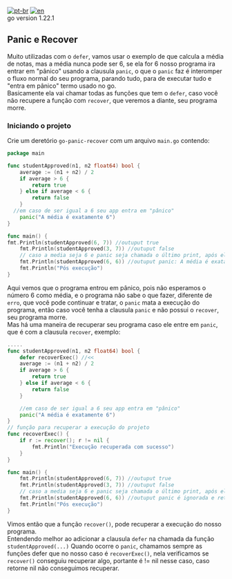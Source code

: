 [![pt-br](https://img.shields.io/badge/language-pt--br-green.svg)](https://github.com/kauemurakami/go-named-return-functions/blob/main/README.pt-br.md)
[![en](https://img.shields.io/badge/language-en-orange.svg)](https://github.com/kauemurakami/go-named-return-functions/blob/main/README.md)  
go version 1.22.1  

## Panic e Recover
Muito utilizadas com o ```defer```, vamos usar o exemplo de que calcula a média de notas, mas a média nunca pode ser 6, se ela for 6 nosso programa ira entrar em "pânico" usando a clausula ```panic```, o que o ```panic``` faz é interomper o fluxo normal do seu programa, parando tudo, para de executar tudo e "entra em pânico" termo usado no go.  
Basicamente ela vai chamar todas as funções que tem  o ```defer```, caso você não recupere a função com ```recover```, que veremos a diante, seu programa morre.  

### Iniciando o projeto
Crie um deretório ```go-panic-recover``` com um arquivo ```main.go``` contendo:  
```go
package main

func studentApproved(n1, n2 float64) bool {
	average := (n1 + n2) / 2
	if average > 6 {
		return true
	} else if average < 6 {
		return false
	}
  //em caso de ser igual a 6 seu app entra em "pânico"
	panic("A média é exatamente 6")
}

func main() {
fmt.Println(studentApproved(6, 7)) //outuput true
	fmt.Println(studentApproved(3, 7)) //outuput false
	// caso a media seja 6 e panic seja chamada o último print, após ela, não será executado
	fmt.Println(studentApproved(6, 6)) //outuput panic: A média é exatamente 6 ..... errors
	fmt.Println("Pós execução")
}
```
Aqui vemos que o programa entrou em pânico, pois não esperamos o número 6 como média, e o programa não sabe o que fazer, diferente de ```erro```, que você pode continuar e tratar, o ```panic``` mata a execução do programa, então caso você tenha a clausula ```panic``` e não possui o ```recover```, seu programa morre.  
Mas há uma maneira de recuperar seu programa caso ele entre em ```panic```, que é com a clausula ```recover```, exemplo:  
```go
.....
func studentApproved(n1, n2 float64) bool {
	defer recoverExec() //<<
	average := (n1 + n2) / 2
	if average > 6 {
		return true
	} else if average < 6 {
		return false
	}

	//em caso de ser igual a 6 seu app entra em "pânico"
	panic("A média é exatamente 6")
}
// função para recuperar a execução do projeto
func recoverExec() {
	if r := recover(); r != nil {
		fmt.Println("Execução recuperada com sucesso")
	}
}

func main() {
	fmt.Println(studentApproved(6, 7)) //outuput true
	fmt.Println(studentApproved(3, 7)) //outuput false
	// caso a media seja 6 e panic seja chamada o último print, após ela, não será executado
	fmt.Println(studentApproved(6, 6)) //outuput panic é ignorada e retomamos com recover
	fmt.Println("Pós execução")
}
```
Vimos então que a função ```recover()```, pode recuperar a execução do nosso programa.  
Entendendo melhor ao adicionar a clausula ```defer``` na chamada da função ```studentApproved(...)``` Quando ocorre o ```panic```, chamamos sempre as funções defer que no nosso caso é ```recoverExec()```, nela verificamos se ```recover()``` conseguiu recuperar algo, portante é != nil nesse caso, caso retorne nil não conseguimos recuperar.  


